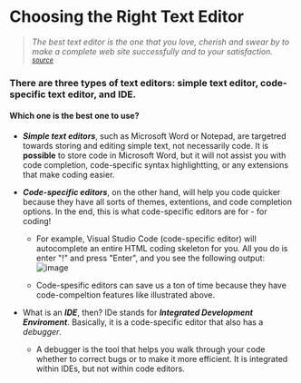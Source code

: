 # Choosing the Right Text Editor 

> _The best text editor is the one that you love, cherish and swear by to make a complete web site successfully and to your satisfaction. <sup>[source](https://codefellows.github.io/code-102-guide/curriculum/class-02/Choosing-A-Text-Editor--The-Older-Coder.pdf)</sup>_

### There are three types of text editors: simple text editor, code-specific text editor, and IDE. 
#### Which one is the best one to use? 

* ***Simple text editors***, such as Microsoft Word or Notepad, are targetred towards storing and editing simple text, not necessarily code. 
It is **possible** to store code in Microsoft Word, but it will not assist you with code completion, code-specific syntax highlightting, or any extensions that make coding easier. 

* ***Code-specific editors***, on the other hand, will help you code quicker because they have all sorts of themes, extentions, and code completion options. In the end, this is what code-specific editors are for - for coding!
  * For example, Visual Studio Code (code-specific editor) will autocomplete an entire HTML coding skeleton for you. 
  All you do is enter "!" and press "Enter", and you see the following output:
  ![image](https://user-images.githubusercontent.com/48433669/209425018-22208603-3997-43ad-a418-af380b247250.png)
  
  
  * Code-spesific editors can save us a ton of time because they have code-compeltion features like illustrated above. 


* What is an ***IDE***, then? IDe stands for ***Integrated Development Enviroment***. Basically, it is a code-specific editor that also has a _debugger_.
  * A debugger is the tool that helps you walk through your code whether to correct bugs or to make it more efficient. It is integrated within IDEs, but not within code editors.

